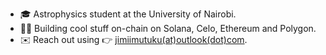 - 🎓 Astrophysics student at the University of Nairobi.
- 👨‍💻 Building cool stuff on-chain on Solana, Celo, Ethereum and Polygon.
- ✉️ Reach out using 👉 [jimiimutuku(at)outlook(dot)com](mailto:jimiimutuku@outlook.com).

